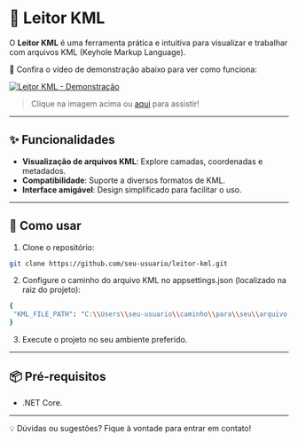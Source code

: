 # 📂 Leitor KML  

O **Leitor KML** é uma ferramenta prática e intuitiva para visualizar e trabalhar com arquivos KML (Keyhole Markup Language).  

🎥 Confira o vídeo de demonstração abaixo para ver como funciona:  

[![Leitor KML - Demonstração](https://img.youtube.com/vi/OtPsmjHNzzw/0.jpg)](https://youtu.be/OtPsmjHNzzw)  

> Clique na imagem acima ou [aqui](https://youtu.be/OtPsmjHNzzw) para assistir!  

---

## ✨ Funcionalidades  
- **Visualização de arquivos KML**: Explore camadas, coordenadas e metadados.  
- **Compatibilidade**: Suporte a diversos formatos de KML.  
- **Interface amigável**: Design simplificado para facilitar o uso.  

---

## 🚀 Como usar  
1. Clone o repositório:  
```bash
git clone https://github.com/seu-usuario/leitor-kml.git
```
2. Configure o caminho do arquivo KML no appsettings.json (localizado na raiz do projeto):
 ```bash
{
  "KML_FILE_PATH": "C:\\Users\\seu-usuario\\caminho\\para\\seu\\arquivo.kml"
}
```
3. Execute o projeto no seu ambiente preferido.

---
## 📦 Pré-requisitos
- .NET Core.

---

💡 Dúvidas ou sugestões? Fique à vontade para entrar em contato!
